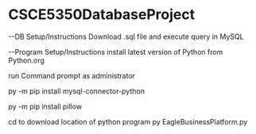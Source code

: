 # CSCE5350DatabaseProject

--DB Setup/Instructions
Download .sql file and execute query in MySQL


--Program Setup/Instructions
install latest version of Python from Python.org

run Command prompt as administrator

py -m pip install mysql-connector-python

py -m pip install pillow

cd to download location of python program
py EagleBusinessPlatform.py
